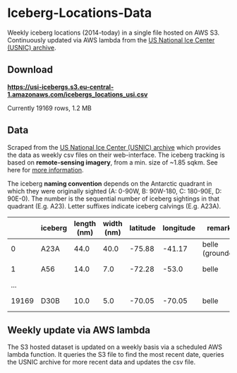 # Iceberg-Locations-Data

Weekly iceberg locations (2014-today) in a single file hosted on AWS S3. Continuously updated via AWS lambda 
from the [US National Ice Center (USNIC) archive](https://usicecenter.gov/Products/AntarcIcebergs).

## Download
**https://usi-icebergs.s3.eu-central-1.amazonaws.com/icebergs_locations_usi.csv**

Currently 19169 rows, 1.2 MB

## Data

Scraped from the [US National Ice Center (USNIC) archive](https://usicecenter.gov/Products/AntarcIcebergs) which 
provides the data as weekly csv files on their web-interface. The iceberg tracking is based on **remote-sensing 
imagery**, from a min. size of ~1.85 sqkm. See here for [more information](https://usicecenter.gov/Resources/AntarcticIcebergs).

The iceberg **naming convention** depends on the Antarctic quadrant in which they were originally sighted (A: 0-90W, 
B: 90W-180, C: 180-90E, D: 90E-0). The number is the sequential number of iceberg sightings in that quadrant 
(E.g. A23). Letter suffixes indicate iceberg calvings (E.g. A23A).

|  | iceberg | length (nm) | width (nm) | latitude | longitude | remarks | date |
|---|---|---|---|---|---|---|---|
| 0 | A23A | 44.0 | 40.0 | -75.88 | -41.17 | belle (grounded) | 2014-11-07 |
| 1 | A56 | 14.0 | 7.0 | -72.28 | -53.0 | belle | 2014-11-07 |
| ... |  |  |  |  |  |  |  |
| 19169 | D30B | 10.0 | 5.0 | -70.05 | -70.05 | belle | 2022-12-09 |

## Weekly update via AWS lambda

The S3 hosted dataset is updated on a weekly basis via a scheduled AWS lambda function. It queries the S3 file to find
the most recent date, queries the USNIC archive for more recent data and updates the csv file.